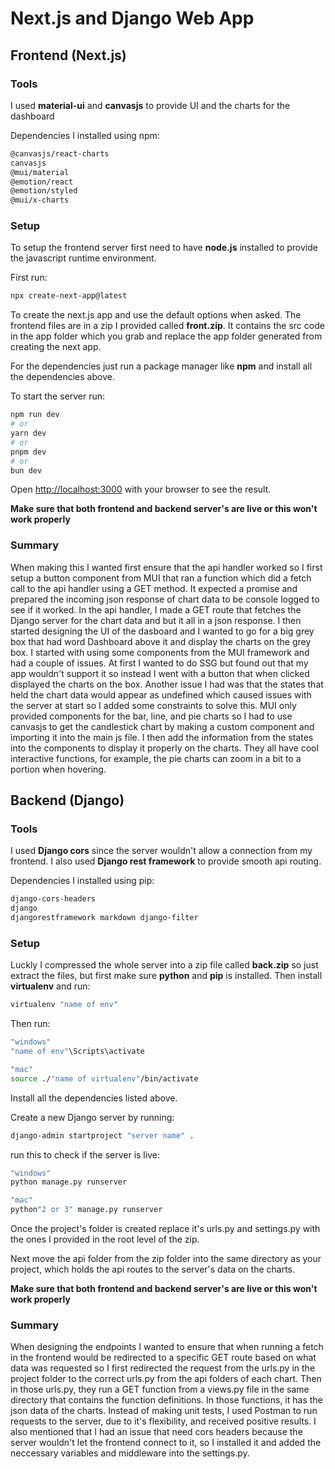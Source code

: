 # Next.js and Django Web App

## Frontend (Next.js)
 
### Tools
I used **material-ui** and **canvasjs** to provide UI and the charts for the dashboard

Dependencies I installed using npm:
```bash
@canvasjs/react-charts
canvasjs
@mui/material
@emotion/react
@emotion/styled
@mui/x-charts
```

### Setup
To setup the frontend server first need to have **node.js** installed to provide the javascript runtime environment. 

First run:
```bash
npx create-next-app@latest
```

To create the next.js app and use the default options when asked. The frontend files are in a zip I provided called **front.zip**. It contains the src code in the app folder which you grab and replace the app folder generated from creating the next app.

For the dependencies just run a package manager like **npm** and install all the dependencies above.

To start the server run:
```bash
npm run dev
# or
yarn dev
# or
pnpm dev
# or
bun dev
```
Open [http://localhost:3000](http://localhost:3000) with your browser to see the result.

**Make sure that both frontend and backend server's are live or this won't work properly**

### Summary
When making this I wanted first ensure that the api handler worked so I first setup a button component from MUI that ran a function which did a fetch call to the api handler using a GET method. It expected a promise and prepared the incoming json response of chart data to be console logged to see if it worked. In the api handler, I made a GET route that fetches the Django server for the chart data and but it all in a json response. I then started designing the UI of the dasboard and I wanted to go for a big grey box that had word Dashboard above it and display the charts on the grey box. I started with using some components from the MUI framework and had a couple of issues. At first I wanted to do SSG but found out that my app wouldn't support it so instead I went with a button that when clicked displayed the charts on the box. Another issue I had was that the states that held the chart data would appear as undefined which caused issues with the server at start so I added some constraints to solve this. MUI only provided components for the bar, line, and pie charts so I had to use canvasjs to get the candlestick chart by making a custom component and importing it into the main js file. I then add the information from the states into the components to display it properly on the charts. They all have cool interactive functions, for example, the pie charts can zoom in a bit to a portion when hovering.

## Backend (Django)

### Tools
I used **Django cors** since the server wouldn't allow a connection from my frontend. I also used **Django rest framework** to provide smooth api routing.

Dependencies I installed using pip:
```bash
django-cors-headers
django 
djangorestframework markdown django-filter
```

### Setup
Luckly I compressed the whole server into a zip file called **back.zip** so just extract the files, but first make sure **python** and **pip** is installed. Then install **virtualenv** and run:
```bash
virtualenv "name of env"
```

Then run:
```bash
"windows"
"name of env"\Scripts\activate

"mac"
source ./"name of virtualenv"/bin/activate 
```
Install all the dependencies listed above.

Create a new Django server by running:
```bash
django-admin startproject "server name" .
```

run this to check if the server is live:
```bash
"windows"
python manage.py runserver

"mac"
python"2 or 3" manage.py runserver
```

Once the project's folder is created replace it's urls.py and settings.py with the ones I provided in the root level of the zip.

Next move the api folder from the zip folder into the same directory as your project, which holds the api routes to the server's data on the charts.

**Make sure that both frontend and backend server's are live or this won't work properly**

### Summary
When designing the endpoints I wanted to ensure that when running a fetch in the frontend would be redirected to a specific GET route based on what data was requested so I first redirected the request from the urls.py in the project folder to the correct urls.py from the api folders of each chart. Then in those urls.py, they run a GET function from a views.py file in the same directory that contains the function definitions. In those functions, it has the json data of the charts. Instead of making unit tests, I used Postman to run requests to the server, due to it's flexibility, and received positive results. I also mentioned that I had an issue that need cors headers because the server wouldn't let the frontend connect to it, so I installed it and added the neccessary variables and middleware into the settings.py.
